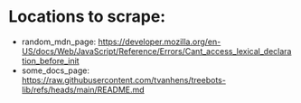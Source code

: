 # Locations to scrape:

- random_mdn_page: https://developer.mozilla.org/en-US/docs/Web/JavaScript/Reference/Errors/Cant_access_lexical_declaration_before_init
- some_docs_page: https://raw.githubusercontent.com/tvanhens/treebots-lib/refs/heads/main/README.md